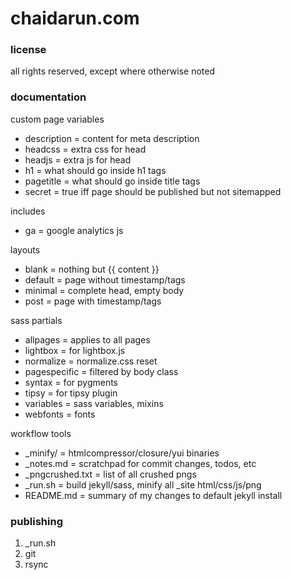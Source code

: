 chaidarun.com
=============

### license

all rights reserved, except where otherwise noted

### documentation

custom page variables

- description         = content for meta description
- headcss             = extra css for head
- headjs              = extra js for head
- h1                  = what should go inside h1 tags
- pagetitle           = what should go inside title tags
- secret              = true iff page should be published but not sitemapped

includes

- ga                  = google analytics js

layouts

- blank               = nothing but {{ content }}
- default             = page without timestamp/tags
- minimal             = complete head, empty body
- post                = page with timestamp/tags

sass partials

- allpages            = applies to all pages
- lightbox            = for lightbox.js
- normalize           = normalize.css reset
- pagespecific        = filtered by body class
- syntax              = for pygments
- tipsy               = for tipsy plugin
- variables           = sass variables, mixins
- webfonts            = fonts

workflow tools

- _minify/            = htmlcompressor/closure/yui binaries
- _notes.md           = scratchpad for commit changes, todos, etc
- _pngcrushed.txt     = list of all crushed pngs
- _run.sh             = build jekyll/sass, minify all _site html/css/js/png
- README.md           = summary of my changes to default jekyll install

### publishing

1. _run.sh
1. git
1. rsync
